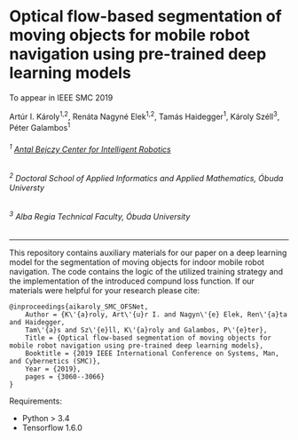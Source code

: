 # Optical flow-based segmentation of moving objects for mobile robot navigation using pre-trained deep learning models

To appear in IEEE SMC 2019

Artúr I. Károly<sup>1,2</sup>, Renáta Nagyné Elek<sup>1,2</sup>, Tamás Haidegger<sup>1</sup>, Károly Széll<sup>3</sup>, Péter Galambos<sup>1</sup>

###### <sup>1</sup> [Antal Bejczy Center for Intelligent Robotics](http://irob.uni-obuda.hu/?q=en)

###### <sup>2</sup> Doctoral School of Applied Informatics and Applied Mathematics, Óbuda Universty

###### <sup>3</sup> Alba Regia Technical Faculty, Óbuda University

***

This repository contains auxiliary materials for our paper on a deep learning model for the segmentation of moving objects for indoor mobile robot navigation. The code contains the logic of the utilized training strategy and the implementation of the introduced compund loss function. If our materials were helpful for your research please cite:

```
@inproceedings{aikaroly_SMC_OFSNet,
    Author = {K\'{a}roly, Art\'{u}r I. and Nagyn\'{e} Elek, Ren\'{a}ta and Haidegger,
    Tam\'{a}s and Sz\'{e}ll, K\'{a}roly and Galambos, P\'{e}ter},
    Title = {Optical flow-based segmentation of moving objects for mobile robot navigation using pre-trained deep learning models},
    Booktitle = {2019 IEEE International Conference on Systems, Man, and Cybernetics (SMC)},
    Year = {2019},
    pages = {3060--3066}
}
```

Requirements:

- Python > 3.4
- Tensorflow 1.6.0

